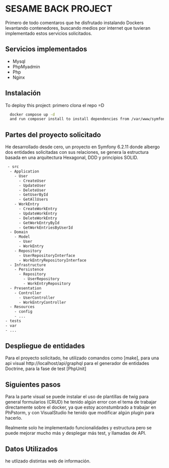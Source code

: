 
# SESAME BACK PROJECT

Primero de todo comentaros que he disfrutado instalando Dockers levantando contenedores, buscando medios por internet que tuvieran implementado estos servicios solicitados.


## Servicios implementados

- Mysql
- PhpMyadmin
- Php
- Nginx


## Instalación

To deploy this project: primero clona el repo =D

```bash
  docker compose up -d
  and run composer install to install dependencies from /var/www/symfony folder.
```


## Partes del proyecto solicitado

He desarrollado desde cero, un proyecto en Symfony 6.2.11 donde albergo dos entidades solicitadas con sus relaciones, se genera la estructura basada en una arquitectura Hexagonal, DDD y principios SOLID.


```bash
 - src
  - Application
    - User
      - CreateUser
      - UpdateUser
      - DeleteUser
      - GetUserById
      - GetAllUsers
    - WorkEntry
      - CreateWorkEntry
      - UpdateWorkEntry
      - DeleteWorkEntry
      - GetWorkEntryById
      - GetWorkEntriesByUserId
  - Domain
    - Model
      - User
      - WorkEntry
    - Repository
      - UserRepositoryInterface
      - WorkEntryRepositoryInterface
  - Infrastructure
    - Persistence
      - Repository
        - UserRepository
        - WorkEntryRepository
  - Presentation
    - Controller
      - UserController
      - WorkEntryController
  - Resources
    - config
    - ...
- tests
- var
- ...
```
## Despliegue de entidades

Para el proyecto solicitado, he utilizado comandos como [make], para una api visual http://localhost/api/graphql para el generador de entidades Doctrine, para la fase de test [PhpUnit] 


## Siguientes pasos

Para la parte visual se puede instalar el uso de plantillas de twig para general formularios (CRUD) he tenido algún error con el tema de trabajar directamente sobre el docker, ya que estoy aconstumbrado a trabajar en PhPstorm, y con VisualStudio he tenido que modificar algún plugin para hacerlo.

Realmente solo he implementado funcionalidades y estructura pero se puede mejorar mucho más y desplegar más test, y llamadas de API. 
## Datos Utilizados

he utlizado distintas web de información.

